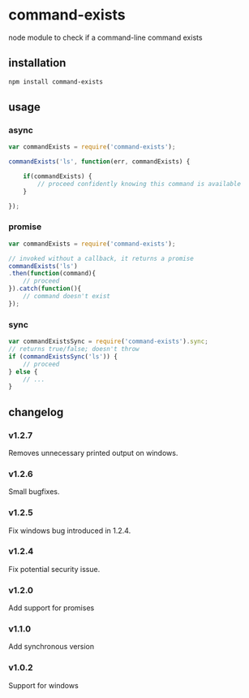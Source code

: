command-exists
==============

node module to check if a command-line command exists



## installation

```bash
npm install command-exists
```

## usage

### async

```js
var commandExists = require('command-exists');

commandExists('ls', function(err, commandExists) {

    if(commandExists) {
        // proceed confidently knowing this command is available
    }

});
```
### promise
```js
var commandExists = require('command-exists');

// invoked without a callback, it returns a promise
commandExists('ls')
.then(function(command){
    // proceed
}).catch(function(){
    // command doesn't exist
});
```

### sync
```js
var commandExistsSync = require('command-exists').sync;
// returns true/false; doesn't throw
if (commandExistsSync('ls')) {
    // proceed
} else {
    // ...
}

```


## changelog

### v1.2.7

Removes unnecessary printed output on windows.

### v1.2.6

Small bugfixes.

### v1.2.5

Fix windows bug introduced in 1.2.4.

### v1.2.4

Fix potential security issue.

### v1.2.0

Add support for promises

### v1.1.0

Add synchronous version

### v1.0.2

Support for windows
